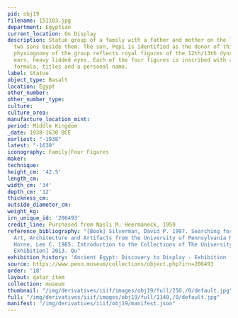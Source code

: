 ```yaml
---
pid: obj19
filename: 151103.jpg
department: Egyptian
current_location: On Display
description: Statue group of a family with a father and mother on the left and their
  two sons beside them. The son, Pepi is identified as the donor of this statue. The
  physiognomy of the group reflects royal figures of the 12th/13th dyns. with large
  ears, heavy lidded eyes. Each of the four figures is inscribed with an offering
  formula, titles and a personal name.
label: Statue
object_type: Basalt
location: Egypt
other_number:
other_number_type:
culture:
culture_area:
manufacture_location_mint:
period: Middle Kingdom
_date: 1938-1630 BCE
earliest: "-1938"
latest: "-1630"
iconography: Family|Four Figures
maker:
technique:
height_cm: '42.5'
length_cm:
width_cm: '34'
depth_cm: '12'
thickness_cm:
outside_diameter_cm:
weight_kg:
irn_unique_id: '206493'
credit_line: Purchased from Nasli M. Heermaneck, 1959
reference_bibliography: "[Book] Silverman, David P. 1997. Searching for Ancient Egypt:
  Art, Architecture and Artifacts from the University of Pennsylvania Museum.|[Book]
  Horne, Lee C. 1985. Introduction to the Collections of The University Museum.|[Catalogue,
  Exhibition] 2013. Qu"
exhibition_history: 'Ancient Egypt: Discovery to Display - Exhibition (23 Feb 2019)'
source: https://www.penn.museum/collections/object.php?irn=206493
order: '18'
layout: qatar_item
collection: museum
thumbnail: "/img/derivatives/iiif/images/obj19/full/250,/0/default.jpg"
full: "/img/derivatives/iiif/images/obj19/full/1140,/0/default.jpg"
manifest: "/img/derivatives/iiif/obj19/manifest.json"
---
```

